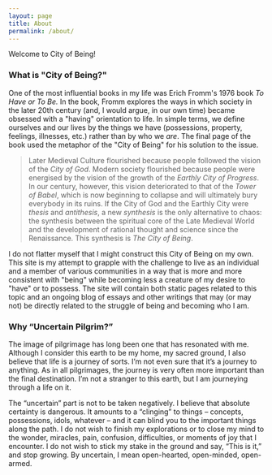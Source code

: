 ```yaml
---
layout: page
title: About
permalink: /about/
---
```


Welcome to City of Being!

### What is "City of Being?"

One of the most influential books in my life was Erich Fromm's 1976 book *To Have or To Be.*  In the book, Fromm explores the ways in which society in the later 20th century (and, I would argue, in our own time) became obsessed with a "having" orientation to life.  In simple terms, we define ourselves and our lives by the things we have (possessions, property, feelings, illnesses, etc.) rather than by who we *are*.  The final page of the book used the metaphor of the "City of Being" for his solution to the issue.  

> Later Medieval Culture flourished because people followed the vision of the *City of God*. Modern society flourished because people were energised by the vision of the growth of the *Earthly City of Progress*.  In our century, however, this vision deteriorated to that of the *Tower of Babel*, which is now beginning to collapse and will ultimately bury everybody in its ruins.  If the City of God and the Earthly City were *thesis* and *antithesis*, a new *synthesis* is the only alternative to chaos: the synthesis between the spiritual core of the Late Medieval World and the development of rational thought and science since the Renaissance.  This synthesis is *The City of Being*.

I do not flatter myself that I might construct this City of Being on my own. This site is my attempt to grapple with the challenge to live as an individual and a member of various communities in a way that is more and more consistent with "being" while becoming less a creature of my desire to "have" or to possess.  The site will contain both static pages related to this topic and an ongoing blog of essays and other writings that may (or may not) be directly related to the struggle of being and becoming who I am.

### Why “Uncertain Pilgrim?”

The image of pilgrimage has long been one that has resonated with me.  Although I consider this earth to be my home, my sacred ground, I also believe that life is a journey of sorts.  I’m not even sure that it’s a journey to anything.  As in all pilgrimages, the journey is very often more important than the final destination. I’m not a stranger to this earth, but I am journeying through a life on it.

The “uncertain” part is not to be taken negatively.  I believe that absolute certainty is dangerous.  It amounts to a “clinging” to things – concepts, possessions, idols, whatever – and it can blind you to the important things along the path. I do not wish to finish my explorations or to close my mind to the wonder, miracles, pain, confusion, difficulties, or moments of joy that I encounter.  I do not wish to stick my stake in the ground and say, “This is it,” and stop growing.  By uncertain, I mean open-hearted, open-minded, open-armed.
